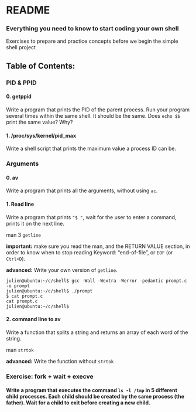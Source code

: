 # README
### Everything you need to know to start coding your own shell

Exercises to prepare and practice concepts before we begin the simple shell project

## Table of Contents:

### PID & PPID

#### 0. getppid
Write a program that prints the PID of the parent process. Run your program several times within the same shell. It should be the same. Does `echo $$` print the same value? Why?

#### 1. /proc/sys/kernel/pid_max
Write a shell script that prints the maximum value a process ID can be.

### Arguments

#### 0. av
Write a program that prints all the arguments, without using `ac`.

#### 1. Read line
Write a program that prints `"$ "`, wait for the user to enter a command, prints it on the next line.

man 3 `getline`

**important:** make sure you read the man, and the RETURN VALUE section, in order to know when to stop reading Keyword: “end-of-file”, or `EOF` (or `Ctrl+D`).

**advanced:** Write your own version of `getline`.
```
julien@ubuntu:~/c/shell$ gcc -Wall -Wextra -Werror -pedantic prompt.c -o prompt
julien@ubuntu:~/c/shell$ ./prompt 
$ cat prompt.c
cat prompt.c
julien@ubuntu:~/c/shell$
```
#### 2. command line to av
Write a function that splits a string and returns an array of each word of the string.

man `strtok`

**advanced:** Write the function without `strtok`

### Exercise: fork + wait + execve
#### Write a program that executes the command `ls -l /tmp` in 5 different child processes. Each child should be created by the same process (the father). Wait for a child to exit before creating a new child.
